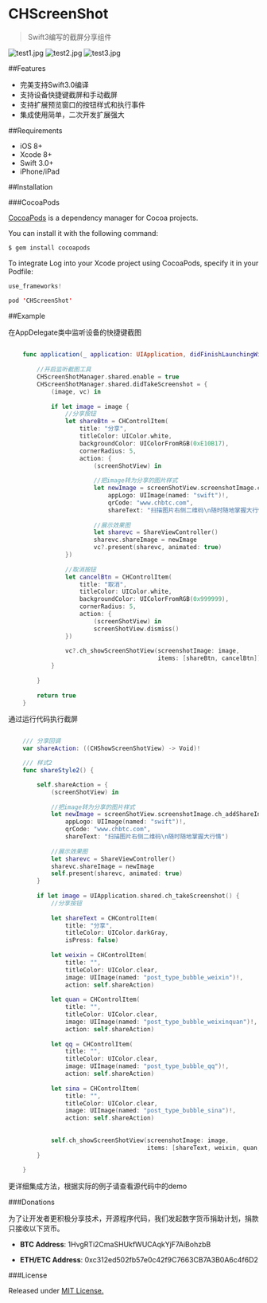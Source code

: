 # CHScreenShot

>Swift3编写的截屏分享组件

![test1.jpg](https://github.com/zhiquan911/CHScreenShot/blob/master/test1.jpg)
![test2.jpg](https://github.com/zhiquan911/CHScreenShot/blob/master/test2.jpg)
![test3.jpg](https://github.com/zhiquan911/CHScreenShot/blob/master/test3.jpg)

##Features

- 完美支持Swift3.0编译
- 支持设备快捷键截屏和手动截屏
- 支持扩展预览窗口的按钮样式和执行事件
- 集成使用简单，二次开发扩展强大


##Requirements

- iOS 8+
- Xcode 8+
- Swift 3.0+
- iPhone/iPad

##Installation

###CocoaPods

[CocoaPods](http://cocoapods.org/) is a dependency manager for Cocoa projects.

You can install it with the following command:

```java
$ gem install cocoapods
```

To integrate Log into your Xcode project using CocoaPods, specify it in your Podfile:

```java
use_frameworks!

pod 'CHScreenShot'
```

##Example

在AppDelegate类中监听设备的快捷键截图

```swift
    
    func application(_ application: UIApplication, didFinishLaunchingWithOptions launchOptions: [UIApplicationLaunchOptionsKey: Any]?) -> Bool {
        
        //开启监听截图工具
        CHScreenShotManager.shared.enable = true
        CHScreenShotManager.shared.didTakeScreenshot = {
            (image, vc) in
            
            if let image = image {
                //分享按钮
                let shareBtn = CHControlItem(
                    title: "分享",
                    titleColor: UIColor.white,
                    backgroundColor: UIColorFromRGB(0xE10B17),
                    cornerRadius: 5,
                    action: {
                        (screenShotView) in
                        
                        //把image转为分享的图片样式
                        let newImage = screenShotView.screenshotImage.ch_addShareInfo(
                            appLogo: UIImage(named: "swift")!,
                            qrCode: "www.chbtc.com",
                            shareText: "扫描图片右侧二维码\n随时随地掌握大行情")
                        
                        //展示效果图
                        let sharevc = ShareViewController()
                        sharevc.shareImage = newImage
                        vc?.present(sharevc, animated: true)
                })
                
                //取消按钮
                let cancelBtn = CHControlItem(
                    title: "取消",
                    titleColor: UIColor.white,
                    backgroundColor: UIColorFromRGB(0x999999),
                    cornerRadius: 5,
                    action: {
                        (screenShotView) in
                        screenShotView.dismiss()
                })
                
                vc?.ch_showScreenShotView(screenshotImage: image,
                                          items: [shareBtn, cancelBtn])
            }
            
        }
        
        return true
    }

```

通过运行代码执行截屏

```swift

    /// 分享回调
    var shareAction: ((CHShowScreenShotView) -> Void)!

    /// 样式2
    func shareStyle2() {

        self.shareAction = {
            (screenShotView) in
            
            //把image转为分享的图片样式
            let newImage = screenShotView.screenshotImage.ch_addShareInfo(
                appLogo: UIImage(named: "swift")!,
                qrCode: "www.chbtc.com",
                shareText: "扫描图片右侧二维码\n随时随地掌握大行情")
            
            //展示效果图
            let sharevc = ShareViewController()
            sharevc.shareImage = newImage
            self.present(sharevc, animated: true)
        }
        
        if let image = UIApplication.shared.ch_takeScreenshot() {
            //分享按钮
            
            let shareText = CHControlItem(
                title: "分享",
                titleColor: UIColor.darkGray,
                isPress: false)
            
            let weixin = CHControlItem(
                title: "",
                titleColor: UIColor.clear,
                image: UIImage(named: "post_type_bubble_weixin")!,
                action: self.shareAction)
            
            let quan = CHControlItem(
                title: "",
                titleColor: UIColor.clear,
                image: UIImage(named: "post_type_bubble_weixinquan")!,
                action: self.shareAction)
            
            let qq = CHControlItem(
                title: "",
                titleColor: UIColor.clear,
                image: UIImage(named: "post_type_bubble_qq")!,
                action: self.shareAction)
            
            let sina = CHControlItem(
                title: "",
                titleColor: UIColor.clear,
                image: UIImage(named: "post_type_bubble_sina")!,
                action: self.shareAction)
            
            
            self.ch_showScreenShotView(screenshotImage: image,
                                       items: [shareText, weixin, quan, qq, sina])
        }
        
    }
```

更详细集成方法，根据实际的例子请查看源代码中的demo

###Donations

为了让开发者更积极分享技术，开源程序代码，我们发起数字货币捐助计划，捐款只接收以下货币。

- **BTC Address**:  1HvgRTi2CmaSHUkfWUCAqkYjF7AiBohzbB

- **ETH/ETC Address**:  0xc312ed502fb57e0c42f9C7663CB7A3B0A6c4f6D2


###License

Released under [MIT License.](https://github.com/zhiquan911/CHScreenShot/blob/master/LICENSE) 
